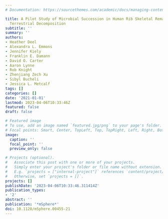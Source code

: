 ```yaml
---
# Documentation: https://sourcethemes.com/academic/docs/managing-content/

title: A Pilot Study of Microbial Succession in Human Rib Skeletal Remains during
  Terrestrial Decomposition
subtitle: ''
summary: ''
authors:
- Heather Deel
- Alexandra L. Emmons
- Jennifer Kiely
- Franklin E. Damann
- David O. Carter
- Aaron Lynne
- Rob Knight
- Zhenjiang Zech Xu
- Sibyl Bucheli
- Jessica L. Metcalf
tags: []
categories: []
date: '2021-01-01'
lastmod: 2023-04-06T10:33:46Z
featured: false
draft: false

# Featured image
# To use, add an image named `featured.jpg/png` to your page's folder.
# Focal points: Smart, Center, TopLeft, Top, TopRight, Left, Right, BottomLeft, Bottom, BottomRight.
image:
  caption: ''
  focal_point: ''
  preview_only: false

# Projects (optional).
#   Associate this post with one or more of your projects.
#   Simply enter your project's folder or file name without extension.
#   E.g. `projects = ["internal-project"]` references `content/project/deep-learning/index.md`.
#   Otherwise, set `projects = []`.
projects: []
publishDate: '2023-04-06T10:33:46.311414Z'
publication_types:
- '2'
abstract: ''
publication: '*mSphere*'
doi: 10.1128/mSphere.00455-21
---
```

